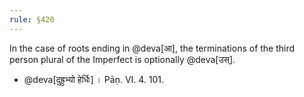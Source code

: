 ```yaml
---
rule: §420
---
```


In the case of roots ending in @deva[आ], the terminations of the third person plural of the Imperfect is optionally @deva[उस्‌].

- @deva[दुह्रुभ्यो हेर्धिः] । Pāṇ. VI. 4. 101.